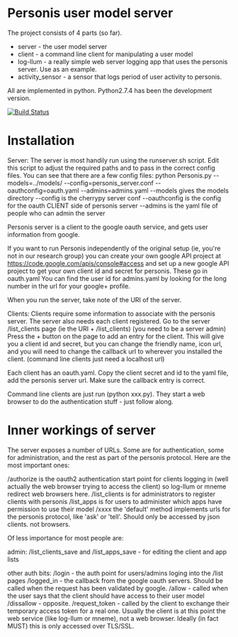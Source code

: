Personis user model server
==========================

The project consists of 4 parts (so far). 
   * server - the user model server
   * client - a command line client for manipulating a user model
   * log-llum - a really simple web server logging app that uses the personis
                server. Use as an example.
   * activity_sensor - a sensor that logs period of user activity
                  to personis.

All are implemented in python. Python2.7.4 has been the development version.

[![Build Status](https://travis-ci.org/jbu/personis.png)](https://travis-ci.org/jbu/personis)

Installation
============

Server: 
  The server is most handily run using the runserver.sh script. Edit this
script to adjust the required paths and to pass in the correct config
files. You can see that there are a few config files:
   python Personis.py --models=../models/ --config=personis_server.conf --oauthconfig=oauth.yaml --admins=admins.yaml
 --models gives the models directory
 --config is the cherrypy server conf
 --oauthconfig is the config for the oauth CLIENT side of personis server
 --admins is the yaml file of people who can admin the server

 Personis server is a client to the google oauth service, and gets user
 information from google. 

If you want to run Personis independently of the original setup (ie, you're
not in our research group) you can create your own google API project at https://code.google.com/apis/console#access and set up a new google 
API project to get your own client id and secret for personis. These go
in oauth.yaml
You can find the user id for admins.yaml by looking for the long number
in the url for your google+ profile.

When you run the server, take note of the URI of the server.

Clients:
  Clients require some information to associate with the personis server.
The server also needs each client registered.
  Go to the server /list_clients page (ie the URI + /list_clients) (you need
  to be a server admin)
  Press the + button on the page to add an entry for the client. This will
  give you a client id and secret, but you can change the friendly name, 
  icon url, and you will need to change the callback url to wherever you
  installed the client. (command line clients just need a localhost url)
  
Each client has an oauth.yaml. Copy the client secret and id to the yaml file,
add the personis server url. Make sure the callback entry is correct.

Command line clients are just run (python xxx.py). They start a web browser
to do the authentication stuff - just follow along.

Inner workings of server
========================

The server exposes a number of URLs. Some are for authentication, some for
administration, and the rest as part of the personis protocol. Here are the 
most important ones:

  /authorize is the oauth2 authentication start point for clients logging in
             (well actually the web browser trying to access the client)
             so log-llum or mneme redirect web browsers here.
  /list_clients is for administrators to register clients with personis
  /list_apps is for users to administer which apps have permission to use
             their model
  /xxxx the 'default' method implements urls for the personis protocol, like
        'ask' or 'tell'. Should only be accessed by json clients. not browsers.

Of less importance for most people are:

admin:
  /list_clients_save and /list_apps_save - for editing the client and app lists

other auth bits:
  /login - the auth point for users/admins loging into the /list pages
  /logged_in - the callback from the google oauth servers. Should be called
               when the request has been validated by google.
  /allow - called when the user says that the client should have access
           to their user model
  /dissallow - opposite.
  /request_token - called by the client to exchange their temporary access
                   token for a real one. Usually the client is at this point
                   the web service (like log-llum or mneme), not a web browser.
                   Ideally (in fact MUST) this is only accessed over TLS/SSL.
